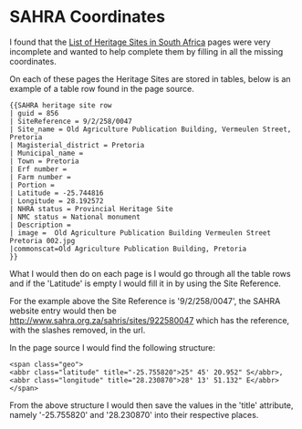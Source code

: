 # SAHRA Coordinates

I found that the [List of Heritage Sites in South Africa](https://en.wikipedia.org/wiki/Category:Lists_of_heritage_sites_in_South_Africa) pages were very incomplete and wanted to help complete them by filling in all the missing coordinates.

On each of these pages the Heritage Sites are stored in tables, below is an example of a table row found in the page source.

```
{{SAHRA heritage site row
| guid = 856
| SiteReference = 9/2/258/0047
| Site_name = Old Agriculture Publication Building, Vermeulen Street, Pretoria
| Magisterial_district = Pretoria
| Municipal_name =
| Town = Pretoria
| Erf number =
| Farm number =
| Portion =
| Latitude = -25.744816
| Longitude = 28.192572
| NHRA status = Provincial Heritage Site
| NMC status = National monument
| Description =
| image =  Old Agriculture Publication Building Vermeulen Street Pretoria 002.jpg
|commonscat=Old Agriculture Publication Building, Pretoria
}}
```

What I would then do on each page is I would go through all the table rows and if the 'Latitude' is empty I would fill it in by using the Site Reference.

For the example above the Site Reference is '9/2/258/0047', the SAHRA website entry would then be http://www.sahra.org.za/sahris/sites/922580047 which has the reference, with the slashes removed, in the url.

In the page source I would find the following structure:

```
<span class="geo">
<abbr class="latitude" title="-25.755820">25° 45' 20.952" S</abbr>,
<abbr class="longitude" title="28.230870">28° 13' 51.132" E</abbr>
</span>
```

From the above structure I would then save the values in the 'title' attribute, namely '-25.755820' and '28.230870' into their respective places.
